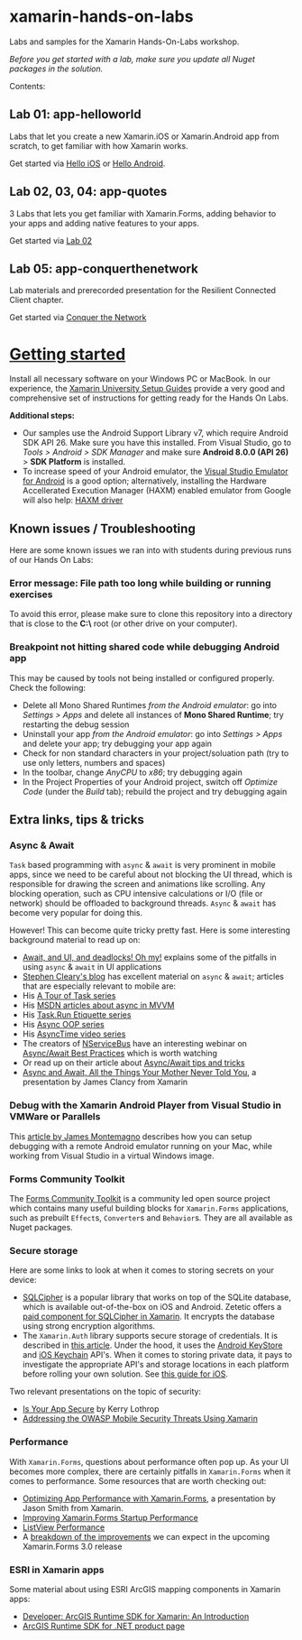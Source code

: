 # xamarin-hands-on-labs
Labs and samples for the Xamarin Hands-On-Labs workshop.

_Before you get started with a lab, make sure you update all Nuget packages in the solution._

Contents:

## Lab 01: app-helloworld
Labs that let you create a new Xamarin.iOS or Xamarin.Android app from scratch, to get familiar with how Xamarin works.

Get started via [Hello iOS](./app-helloworld/iOS/readme.md) or [Hello Android](./app-helloworld/Android/readme.md).

## Lab 02, 03, 04: app-quotes
3 Labs that lets you get familiar with Xamarin.Forms, adding behavior to your apps and adding native features to your apps.

Get started via [Lab 02](./app-quotes/Lab02/readme.md)

## Lab 05: app-conquerthenetwork
Lab materials and prerecorded presentation for the Resilient Connected Client chapter.

Get started via [Conquer the Network](./app-conquerthenetwork)

# [Getting started](#Instructions)
Install all necessary software on your Windows PC or MacBook. In our experience, the [Xamarin University Setup Guides](https://university.xamarin.com/content/setupmenu) provide a very good and comprehensive set of instructions for getting ready for the Hands On Labs.

**Additional steps:**
- Our samples use the Android Support Library v7, which require Android SDK API 26. Make sure you have this installed. From Visual Studio, go to _Tools > Android > SDK Manager_ and make sure **Android 8.0.0 (API 26)** > **SDK Platform** is installed.
- To increase speed of your Android emulator, the [Visual Studio Emulator for Android](https://www.visualstudio.com/vs/msft-android-emulator/) is a good option; alternatively, installing the Hardware Accellerated Execution Manager (HAXM) enabled emulator from Google will also help: [HAXM driver](https://software.intel.com/en-us/articles/intel-hardware-accelerated-execution-manager-intel-haxm)

## Known issues / Troubleshooting
Here are some known issues we ran into with students during previous runs of our Hands On Labs:

### Error message: **File path too long** while building or running exercises
To avoid this error, please make sure to clone this repository into a directory that is close to the **C:\\** root (or other drive on your computer).

### Breakpoint not hitting shared code while debugging Android app
This may be caused by tools not being installed or configured properly. Check the following:
- Delete all Mono Shared Runtimes _from the Android emulator_: go into _Settings > Apps_ and delete all instances of **Mono Shared Runtime**; try restarting the debug session
- Uninstall your app _from the Android emulator_: go into _Settings > Apps_ and delete your app; try debugging your app again
- Check for non standard characters in your project/soluation path (try to use only letters, numbers and spaces)
- In the toolbar, change _AnyCPU_ to _x86_; try debugging again
- In the Project Properties of your Android project, switch off _Optimize Code_ (under the _Build_ tab); rebuild the project and try debugging again

## Extra links, tips & tricks
### Async & Await
`Task` based programming with `async` & `await` is very prominent in mobile apps, since we need to be careful about not blocking the UI thread, which is responsible for drawing the screen and animations like scrolling. Any blocking operation, such as CPU intensive calculations or I/O (file or network) should be offloaded to background threads. `Async` & `await` has become very popular for doing this.

However! This can become quite tricky pretty fast. Here is some interesting background material to read up on:

- [Await, and UI, and deadlocks! Oh my!](https://blogs.msdn.microsoft.com/pfxteam/2011/01/13/await-and-ui-and-deadlocks-oh-my/) explains some of the pitfalls in using `async` & `await` in UI applications
- [Stephen Cleary's blog](http://blog.stephencleary.com) has excellent material on `async` & `await`; articles that are especially relevant to mobile are:
- His [A Tour of Task series](http://blog.stephencleary.com/2014/04/a-tour-of-task-part-0-overview.html)
- His [MSDN articles about async in MVVM](http://blog.stephencleary.com/2014/04/announcement-msdn-async-mvvm-articles.html)
- His [Task.Run Etiquette series](http://blog.stephencleary.com/2013/10/taskrun-etiquette-and-proper-usage.html)
- His [Async OOP series](https://blog.stephencleary.com/2013/01/async-oop-0-introduction.html)
- His [AsyncTime video series](https://vimeo.com/ondemand/asynctime)
- The creators of [NServiceBus](https://particular.net/nservicebus) have an interesting webinar on [Async/Await Best Practices](https://particular.net/webinars/async-await-best-practices) which is worth watching
- Or read up on their article about [Async/Await tips and tricks](https://particular.net/blog/async-await-tips-and-tricks)
- [Async and Await, All the Things Your Mother Never Told You](https://channel9.msdn.com/Events/Xamarin-Evolve/2016/Async-and-Await-All-the-Things-Your-Mother-Never-Told-You), a presentation by James Clancy from Xamarin

### Debug with the Xamarin Android Player from Visual Studio in VMWare or Parallels
This [article by James Montemagno](https://montemagno.com/debug-with-the-xamarin-android-player-from-visual/) describes how you can setup debugging with a remote Android emulator running on your Mac, while working from Visual Studio in a virtual Windows image.

### Forms Community Toolkit
The [Forms Community Toolkit](https://github.com/FormsCommunityToolkit/FormsCommunityToolkit) is a community led open source project which contains many useful building blocks for `Xamarin.Forms` applications, such as prebuilt `Effect`s, `Converter`s and `Behavior`s. They are all available as Nuget packages.

### Secure storage
Here are some links to look at when it comes to storing secrets on your device:

- [SQLCipher](https://www.zetetic.net/sqlcipher/) is a popular library that works on top of the SQLite database, which is available out-of-the-box on iOS and Android. Zetetic offers a [paid component for SQLCipher in Xamarin](https://www.zetetic.net/sqlcipher/sqlcipher-for-xamarin/). It encrypts the database using strong encryption algorithms.
- The `Xamarin.Auth` library supports secure storage of credentials. It is described in [this article](https://developer.xamarin.com/recipes/cross-platform/xamarin-forms/general/store-credentials/). Under the hood, it uses the [Android KeyStore](https://developer.android.com/training/articles/keystore.html) and [iOS Keychain](https://developer.xamarin.com/samples/monotouch/Keychain/) API's. When it comes to storing private data, it pays to investigate the appropriate API's and storage locations in each platform before rolling your own solution. See [this guide for iOS](https://developer.xamarin.com/guides/ios/application_fundamentals/security-privacy-enhancements/).

Two relevant presentations on the topic of security:

- [Is Your App Secure](https://channel9.msdn.com/Events/Xamarin-Evolve/2016/Is-Your-App-Secure) by Kerry Lothrop
- [Addressing the OWASP Mobile Security Threats Using Xamarin](https://channel9.msdn.com/Events/Xamarin-Evolve/2016/Addressing-the-OWASP-Mobile-Security-Threats-Using-Xamarin)

### Performance
With `Xamarin.Forms`, questions about performance often pop up. As your UI becomes more complex, there are certainly pitfalls in `Xamarin.Forms` when it comes to performance. Some resources that are worth checking out:

- [Optimizing App Performance with Xamarin.Forms](https://channel9.msdn.com/Events/Xamarin-Evolve/2016/Optimizing-App-Performance-with-XamarinForms), a presentation by Jason Smith from Xamarin.
- [Improving Xamarin.Forms Startup Performance](https://xamarinhelp.com/improving-xamarin-forms-startup-performance/)
- [ListView Performance](https://developer.xamarin.com/guides/xamarin-forms/user-interface/listview/performance/)
- A [breakdown of the improvements](https://blog.xamarin.com/glimpse-future-xamarin-forms-3-0/) we can expect in the upcoming Xamarin.Forms 3.0 release

### ESRI in Xamarin apps
Some material about using ESRI ArcGIS mapping components in Xamarin apps:

- [Developer: ArcGIS Runtime SDK for Xamarin: An Introduction](https://www.youtube.com/watch?v=IDPnUZgAK5w)
- [ArcGIS Runtime SDK for .NET product page](https://developers.arcgis.com/net/)
